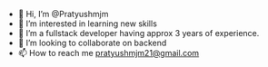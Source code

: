 - 👋 Hi, I’m @Pratyushmjm
- 👀 I’m interested in learning new skills
- 🌱 I’m a fullstack developer having approx 3 years of experience.
- 💞️ I’m looking to collaborate on backend
- 📫 How to reach me pratyushmjm21@gmail.com

<!---
Pratyushmjm/Pratyushmjm is a ✨ special ✨ repository because its `README.md` (this file) appears on your GitHub profile.
You can click the Preview link to take a look at your changes.
--->
